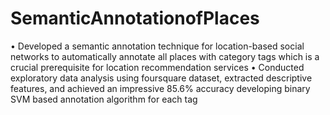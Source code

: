 # SemanticAnnotationofPlaces

•	Developed a semantic annotation technique for location-based social networks to automatically annotate all places with category tags which is a crucial prerequisite for location recommendation services
•	Conducted exploratory data analysis using foursquare dataset, extracted descriptive features, and achieved an impressive 85.6% accuracy developing binary SVM based annotation algorithm for each tag
